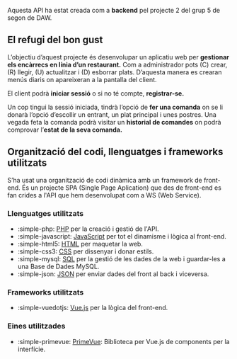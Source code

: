 Aquesta API ha estat creada com a **backend** pel projecte 2 del grup 5 de segon de DAW.

## El refugi del bon gust

L’objectiu d’aquest projecte és desenvolupar un aplicatiu web per **gestionar els encàrrecs en línia d’un restaurant.**
Com a administrador pots (C) crear, (R) llegir, (U) actualitzar i (D) esborrar plats. D’aquesta manera es crearan menús diaris on apareixeran a la pantalla del client.

El client podrà **iniciar sessió** o si no té compte, **registrar-se.**

Un cop tingui la sessió iniciada, tindrà l’opció de **fer una comanda** on se li donarà l’opció d’escollir un entrant, un plat principal i unes postres.
Una vegada feta la comanda podrà visitar un **historial de comandes** on podrà comprovar l’**estat de la seva comanda.**

## Organització del codi, llenguatges i frameworks utilitzats

S’ha usat una organització de codi dinàmica amb un framework de front-end. És un projecte SPA (Single Page Aplication) que des de front-end es fan crides a l'API que hem desenvolupat com a WS (Web Service).

### Llenguatges utilitzats

<div class="grid cards" markdown>

- :simple-php: [PHP](https://www.php.net/) per la creació i gestió de l'API.
- :simple-javascript: [JavaScript](https://developer.mozilla.org/es/docs/Web/JavaScript) per tot el dinamisme i lògica al front-end.
- :simple-html5: [HTML](https://developer.mozilla.org/es/docs/Web/HTML) per maquetar la web.
- :simple-css3: [CSS](https://developer.mozilla.org/es/docs/Web/CSS) per dissenyar i donar estils.
- :simple-mysql: [SQL](https://www.mysql.com/) per la gestió de les dades de la web i guardar-les a una Base de Dades MySQL.
- :simple-json: [JSON](https://www.json.org/json-en.html) per enviar dades del front al back i viceversa.

</div>

### Frameworks utilitzats
<div class="grid cards" markdown>

- :simple-vuedotjs: [Vue.js](https://vuejs.org/) per la lògica del front-end.

</div>

### Eines utilitzades

<div class="grid cards" markdown>

- :simple-primevue: [PrimeVue](https://primevue.org/): Biblioteca per Vue.js de components per la interfície.

</div>
